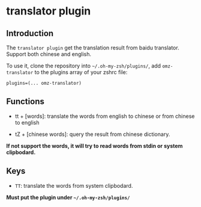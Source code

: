 # translator plugin

## Introduction

The `translator plugin` get the translation result from baidu translator. Support both chinese and english.

To use it, clone the repository into `~/.oh-my-zsh/plugins/`, add `omz-translator` to the plugins array of your zshrc file:

```
plugins=(... omz-translator)
```

## Functions

- tt + [words]: translate the words from english to chinese or from chinese to english

- tZ + [chinese words]: query the result from chinese dictionary.

**If not support the words, it will try to read words from stdin or system clipbodard.**

## Keys

- `TT`: translate the words from system clipbodard.


**Must put the plugin under `~/.oh-my-zsh/plugins/`**
